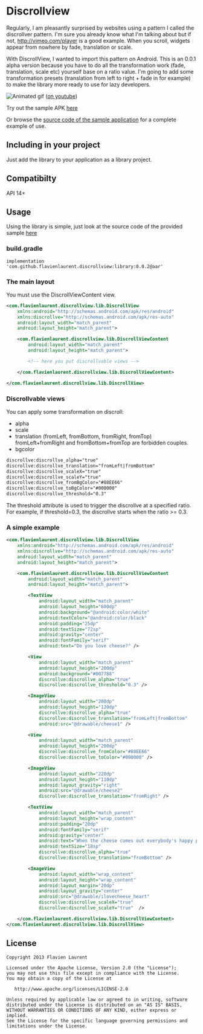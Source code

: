 Discrollview  
==================

Regularly, I am pleasantly surprised by websites using a pattern I called the discrollver pattern. I'm sure you already know what I'm talking about but if not, http://vimeo.com/player is a good example. When you scroll, widgets appear from nowhere by fade, translation or scale.

With DiscrollView, I wanted to import this pattern on Android. This is an 0.0.1 alpha version because you have to do all the transformation work (fade, translation, scale etc) yourself base on a ratio value. I'm going to add some transformation presets (translation from left to right + fade in for example) to make the library more ready to use for lazy developers.

![Animated gif][4] ([on youtube][1])

Try out the sample APK [here][2]

Or browse the [source code of the sample application][3] for a complete example of use.

Including in your project
-------------------------

Just add the library to your application as a library project.

Compatibilty
------------

API 14+

Usage
---------

Using the library is simple, just look at the source code of the provided sample [here][3]

### build.gradle

```
implementation 'com.github.flavienlaurent.discrollview:library:0.0.2@aar'
```

### The main layout

You must use the DiscrollViewContent view.

```xml
<com.flavienlaurent.discrollview.lib.DiscrollView
    xmlns:android="http://schemas.android.com/apk/res/android"
    xmlns:discrollve="http://schemas.android.com/apk/res-auto"
    android:layout_width="match_parent"
    android:layout_height="match_parent">

    <com.flavienlaurent.discrollview.lib.DiscrollViewContent
        android:layout_width="match_parent"
        android:layout_height="match_parent">

        <!-- here you put discrollvable views -->

    </com.flavienlaurent.discrollview.lib.DiscrollViewContent>

</com.flavienlaurent.discrollview.lib.DiscrollView>
```

### Discrollvable views

You can apply some transformation on discroll:

- alpha
- scale
- translation (fromLeft, fromBottom, fromRight, fromTop)
fromLeft+fromRight and fromBottom+fromTop are forbidden couples.
- bgcolor

```xml
discrollve:discrollve_alpha="true"
discrollve:discrollve_translation="fromLeft|fromBottom"
discrollve:discrollve_scaleX="true"
discrollve:discrollve_scaleY="true"
discrollve:discrollve_fromBgColor="#88EE66"
discrollve:discrollve_toBgColor="#000000"
discrollve:discrollve_threshold="0.3"
```

The threshold attribute is used to trigger the discrollve at a specified ratio. For example, if threshold=0.3, the discrollve starts when the ratio >= 0.3.

### A simple example

```xml
<com.flavienlaurent.discrollview.lib.DiscrollView
    xmlns:android="http://schemas.android.com/apk/res/android"
    xmlns:discrollve="http://schemas.android.com/apk/res-auto"
    android:layout_width="match_parent"
    android:layout_height="match_parent">

    <com.flavienlaurent.discrollview.lib.DiscrollViewContent
        android:layout_width="match_parent"
        android:layout_height="match_parent">

        <TextView
            android:layout_width="match_parent"
            android:layout_height="600dp"
            android:background="@android:color/white"
            android:textColor="@android:color/black"
            android:padding="25dp"
            android:textSize="72sp"
            android:gravity="center"
            android:fontFamily="serif"
            android:text="Do you love cheese?" />

        <View
            android:layout_width="match_parent"
            android:layout_height="200dp"
            android:background="#007788"
            discrollve:discrollve_alpha="true"
            discrollve:discrollve_threshold="0.3" />

        <ImageView
            android:layout_width="200dp"
            android:layout_height="120dp"
            discrollve:discrollve_alpha="true"
            discrollve:discrollve_translation="fromLeft|fromBottom"
            android:src="@drawable/cheese1" />

        <View
            android:layout_width="match_parent"
            android:layout_height="200dp"
            discrollve:discrollve_fromColor="#88EE66"
            discrollve:discrollve_toColor="#000000" />

        <ImageView
            android:layout_width="220dp"
            android:layout_height="110dp"
            android:layout_gravity="right"
            android:src="@drawable/cheese2"
            discrollve:discrollve_translation="fromRight" />

        <TextView
            android:layout_width="match_parent"
            android:layout_height="wrap_content"
            android:padding="20dp"
            android:fontFamily="serif"
            android:gravity="center"
            android:text="When the cheese comes out everybody's happy pecorino red leicester"
            android:textSize="18sp"
            discrollve:discrollve_alpha="true"
            discrollve:discrollve_translation="fromBottom" />

        <ImageView
            android:layout_width="wrap_content"
            android:layout_height="wrap_content"
            android:layout_margin="20dp"
            android:layout_gravity="center"
            android:src="@drawable/ilovecheese_heart"
            discrollve:discrollve_scaleX="true"
            discrollve:discrollve_scaleY="true"  />

    </com.flavienlaurent.discrollview.lib.DiscrollViewContent>
</com.flavienlaurent.discrollview.lib.DiscrollView>
```

License
-----------

    Copyright 2013 Flavien Laurent

    Licensed under the Apache License, Version 2.0 (the "License");
    you may not use this file except in compliance with the License.
    You may obtain a copy of the License at

       http://www.apache.org/licenses/LICENSE-2.0

    Unless required by applicable law or agreed to in writing, software
    distributed under the License is distributed on an "AS IS" BASIS,
    WITHOUT WARRANTIES OR CONDITIONS OF ANY KIND, either express or implied.
    See the License for the specific language governing permissions and
    limitations under the License.

 [1]: http://youtu.be/FGYaweSP3sA
 [2]: https://github.com/flavienlaurent/discrollview/raw/master/sample.apk
 [3]: https://github.com/flavienlaurent/discrollview/tree/master/sample
 [4]: https://raw2.github.com/flavienlaurent/discrollview/master/discrollview.gif
